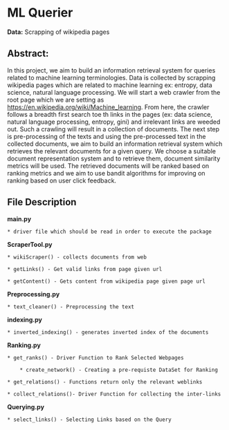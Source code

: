 # ML Querier

**Data:** Scrapping of wikipedia pages

## Abstract:
In this project, we aim to build an information retrieval system for queries related to machine learning terminologies. Data is collected by scrapping wikipedia pages which are related to machine learning ex: entropy, data science, natural language processing. We will start a web crawler from the root page which we are setting as https://en.wikipedia.org/wiki/Machine_learning. From here, the crawler follows a breadth first search toe th links in the pages (ex: data science, natural language processing, entropy, gini) and irrelevant links are weeded out. Such a crawling will result in a collection of documents. The next step is pre-processing of the texts and using the pre-processed text in the collected documents, we aim to build an information retrieval system which retrieves the relevant documents for a given query. We choose a suitable document representation system and to retrieve them, document similarity metrics will be used. The retrieved documents will be ranked based on ranking metrics and we aim to use bandit algorithms for improving on ranking based on user click feedback.


## File Description

**__main__.py**

 	* driver file which should be read in order to execute the package

**ScraperTool.py**

	* wikiScraper() - collects documents from web

	* getLinks() - Get valid links from page given url

	* getContent() - Gets content from wikipedia page given page url

**Preprocessing.py**

	* text_cleaner() - Preprocessing the text

**indexing.py**

	* inverted_indexing() - generates inverted index of the documents

**Ranking.py**

	* get_ranks() - Driver Function to Rank Selected Webpages

        * create_network() - Creating a pre-requiste DataSet for Ranking

	* get_relations() - Functions return only the relevant weblinks

	* collect_relations()- Driver Function for collecting the inter-links


**Querying.py**

	* select_links() - Selecting Links based on the Query

